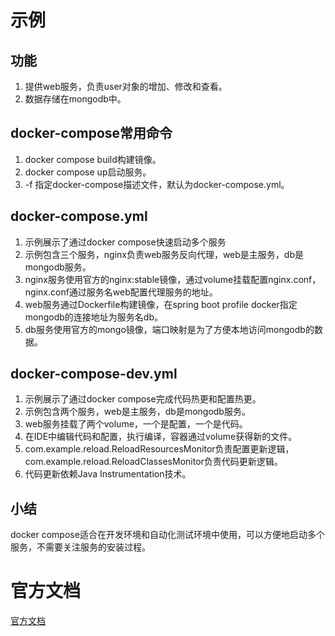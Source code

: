 # 示例
## 功能
1. 提供web服务，负责user对象的增加、修改和查看。
2. 数据存储在mongodb中。

## docker-compose常用命令
1. docker compose build构建镜像。
2. docker compose up启动服务。
3. -f 指定docker-compose描述文件，默认为docker-compose.yml。

## docker-compose.yml
1. 示例展示了通过docker compose快速启动多个服务
2. 示例包含三个服务，nginx负责web服务反向代理，web是主服务，db是mongodb服务。
3. nginx服务使用官方的nginx:stable镜像，通过volume挂载配置nginx.conf，nginx.conf通过服务名web配置代理服务的地址。
4. web服务通过Dockerfile构建镜像，在spring boot profile docker指定mongodb的连接地址为服务名db。
5. db服务使用官方的mongo镜像，端口映射是为了方便本地访问mongodb的数据。

## docker-compose-dev.yml
1. 示例展示了通过docker compose完成代码热更和配置热更。
2. 示例包含两个服务，web是主服务，db是mongodb服务。
3. web服务挂载了两个volume，一个是配置，一个是代码。
4. 在IDE中编辑代码和配置，执行编译，容器通过volume获得新的文件。
5. com.example.reload.ReloadResourcesMonitor负责配置更新逻辑，com.example.reload.ReloadClassesMonitor负责代码更新逻辑。
6. 代码更新依赖Java Instrumentation技术。

## 小结
docker compose适合在开发环境和自动化测试环境中使用，可以方便地启动多个服务，不需要关注服务的安装过程。

# 官方文档
[官方文档](official-doc.md)